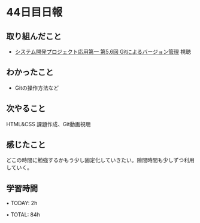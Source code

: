 # 44日目日報

## 取り組んだこと
- [システム開発プロジェクト応用第一 第5,6回 Gitによるバージョン管理]([https://www.youtube.com/watch?v=_xRttNIGusQ](https://www.youtube.com/watch?v=WMIiPcgGC4Q&t=745s)) 視聴

## わかったこと
- Gitの操作方法など

## 次やること
HTML&CSS 課題作成、Git動画視聴

## 感じたこと
どこの時間に勉強するかもう少し固定化していきたい。隙間時間も少しずつ利用していく。

## 学習時間
• TODAY: 2h

• TOTAL: 84h
